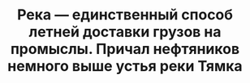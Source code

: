 ---
title: 'Река — единственный способ летней доставки грузов на промыслы. Причал нефтяников немного выше устья реки Тямка'
location: 'Река Демьянка. Уватский район, Тюменская область, Россия'

tags: [all, 2015]
category: as-the-first-settlers
---